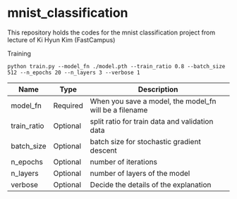 # mnist_classification
This repository holds the codes for the mnist classification project from lecture of Ki Hyun Kim (FastCampus)

Training

    python train.py --model_fn ./model.pth --train_ratio 0.8 --batch_size 512 --n_epochs 20 --n_layers 3 --verbose 1

|Name|Type|Description|
|------|---|---|
|model_fn|Required|When you save a model, the model_fn will be a filename|
|train_ratio|Optional|split ratio for train data and validation data|
|batch_size|Optional|batch size for stochastic gradient descent|
|n_epochs|Optional|number of iterations|
|n_layers|Optional|number of layers of the model|
|verbose|Optional|Decide the details of the explanation|
